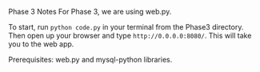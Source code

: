 Phase 3 Notes
For Phase 3, we are using web.py.

To start, run `python code.py` in your terminal from the Phase3 directory. Then open up your browser and type `http://0.0.0.0:8080/`. This will take you to the web app.

Prerequisites: web.py and mysql-python libraries.
